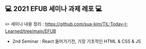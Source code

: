 ## 💻 2021 EFUB 세미나 과제 레포 💻

✏️ 세미나 내용 정리 : https://github.com/sua-kim/TIL-Today-I-Learned/tree/main/EFUB

- 2nd Seminar : React 들어가기전, 가장 기초적인 HTML & CSS & JS
